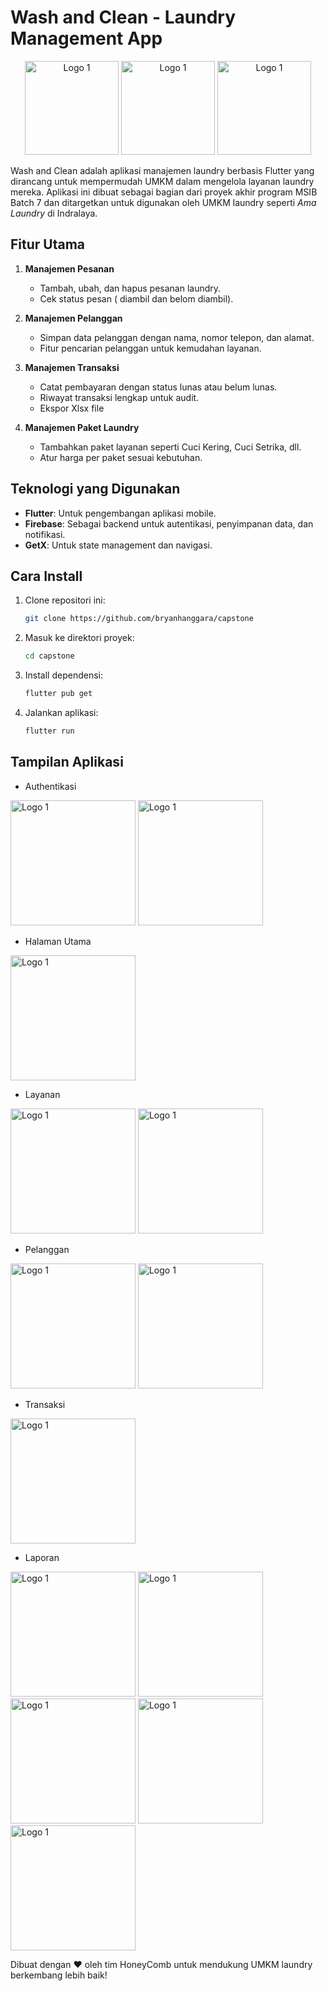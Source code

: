 # Wash and Clean - Laundry Management App

<div align="center">
  <img src="assets/images/logo.png" alt="Logo 1" width="150">
  <img src="assets/images/learningX.jpg" alt="Logo 1" width="150">
  <img src="assets/images/msib.jpg" alt="Logo 1" width="150">
</div>

Wash and Clean adalah aplikasi manajemen laundry berbasis Flutter yang dirancang untuk mempermudah UMKM dalam mengelola layanan laundry mereka. Aplikasi ini dibuat sebagai bagian dari proyek akhir program MSIB Batch 7 dan ditargetkan untuk digunakan oleh UMKM laundry seperti *Ama Laundry* di Indralaya.

## Fitur Utama

1. **Manajemen Pesanan**
   - Tambah, ubah, dan hapus pesanan laundry.
   - Cek status pesan ( diambil dan belom diambil).

2. **Manajemen Pelanggan**
   - Simpan data pelanggan dengan nama, nomor telepon, dan alamat.
   - Fitur pencarian pelanggan untuk kemudahan layanan.

3. **Manajemen Transaksi**
   - Catat pembayaran dengan status lunas atau belum lunas.
   - Riwayat transaksi lengkap untuk audit.
   - Ekspor Xlsx file 

4. **Manajemen Paket Laundry**
   - Tambahkan paket layanan seperti Cuci Kering, Cuci Setrika, dll.
   - Atur harga per paket sesuai kebutuhan.

## Teknologi yang Digunakan

- **Flutter**: Untuk pengembangan aplikasi mobile.
- **Firebase**: Sebagai backend untuk autentikasi, penyimpanan data, dan notifikasi.
- **GetX**: Untuk state management dan navigasi.

## Cara Install

1. Clone repositori ini:
   ```bash
   git clone https://github.com/bryanhanggara/capstone
   ```

2. Masuk ke direktori proyek:
   ```bash
   cd capstone
   ```

3. Install dependensi:
   ```bash
   flutter pub get
   ```

4. Jalankan aplikasi:
   ```bash
   flutter run
   ```

## Tampilan Aplikasi

- Authentikasi

<div align="left">
  <img src="assets/images/login_view.jpg" alt="Logo 1" width="200">
  <img src="assets/images/register_view.jpg" alt="Logo 1" width="200">
</div>

- Halaman Utama
  
<div align="left">
  <img src="assets/images/home_view.jpg" alt="Logo 1" width="200">
</div>

- Layanan

<div align="left">
  <img src="assets/images/service_list.jpg" alt="Logo 1" width="200">
  <img src="assets/images/service_add.jpg" alt="Logo 1" width="200">
</div>

- Pelanggan

<div align="left">
  <img src="assets/images/custumer_list.jpg" alt="Logo 1" width="200">
  <img src="assets/images/customer_create.jpg" alt="Logo 1" width="200">
</div>

- Transaksi

<div align="left">
  <img src="assets/images/trx.jpg" alt="Logo 1" width="200">
</div>

- Laporan

<div align="left">
  <img src="assets/images/laporan_view.jpg" alt="Logo 1" width="200">
  <img src="assets/images/struk_view.jpg" alt="Logo 1" width="200">
  <img src="assets/images/share_wa.jpg" alt="Logo 1" width="200">
  <img src="assets/images/edt_trx.jpg" alt="Logo 1" width="200">
  <img src="assets/images/export_fiile.jpg" alt="Logo 1" width="200">
</div>

Dibuat dengan ❤ oleh tim HoneyComb untuk mendukung UMKM laundry berkembang lebih baik!
